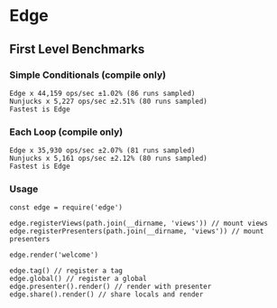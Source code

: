# Edge

## First Level Benchmarks

### Simple Conditionals (compile only)
```
Edge x 44,159 ops/sec ±1.02% (86 runs sampled)
Nunjucks x 5,227 ops/sec ±2.51% (80 runs sampled)
Fastest is Edge
```

### Each Loop (compile only)
```
Edge x 35,930 ops/sec ±2.07% (81 runs sampled)
Nunjucks x 5,161 ops/sec ±2.12% (80 runs sampled)
Fastest is Edge
```

### Usage

```
const edge = require('edge')

edge.registerViews(path.join(__dirname, 'views')) // mount views
edge.registerPresenters(path.join(__dirname, 'views')) // mount presenters

edge.render('welcome')

edge.tag() // register a tag
edge.global() // register a global
edge.presenter().render() // render with presenter
edge.share().render() // share locals and render
```
